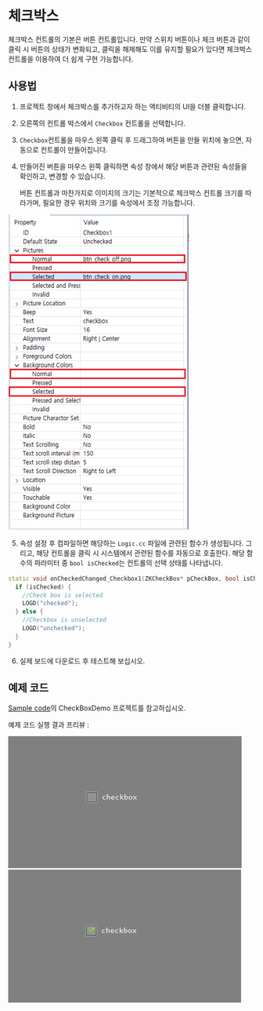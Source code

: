 # 체크박스
 체크박스 컨트롤의 기본은 버튼 컨트롤입니다. 만약 스위치 버튼이나 체크 버튼과 같이 클릭 시 버튼의 상태가 변화되고, 클릭을 해제해도 이를 유지할 필요가 있다면 체크박스 컨트롤을 이용하여 더 쉽게 구현 가능합니다. 



## 사용법

1. 프로젝트 창에서 체크박스를 추가하고자 하는 액티비티의 UI을 더블 클릭합니다.

2. 오른쪽의 컨트롤 박스에서 `Checkbox` 컨트롤을 선택합니다.

3. `Checkbox`컨트롤을 마우스 왼쪽 클릭 후 드래그하여 버튼을 만들 위치에 놓으면, 자동으로 컨트롤이 만들어집니다.

4. 만들어진 버튼을 마우스 왼쪽 클릭하면 속성 창에서 해당 버튼과 관련된 속성들을 확인하고, 변경할 수 있습니다.
   
    버튼 컨트롤과 마찬가지로 이미지의 크기는 기본적으로 체크박스 컨트롤 크기를 따라가며, 필요한 경우 위치와 크기를 속성에서 조정 가능합니다.

  ![](assets/checkbox/properties.png)  


5. 속성 설정 후 컴파일하면 해당하는 `Logic.cc` 파일에 관련된 함수가 생성됩니다. 그리고, 해당 컨트롤을 클릭 시 시스템에서 관련된 함수를 자동으로 호출한다.
   해당 함수의 파라미터 중 `bool isChecked`는 컨트롤의 선택 상태를 나타냅니다.
  ```c++
  static void onCheckedChanged_Checkbox1(ZKCheckBox* pCheckBox, bool isChecked) {
    if (isChecked) {
      //Check box is selected
      LOGD("checked");
    } else {
      //Checkbox is unselected
      LOGD("unchecked");
    } 
  }
  ```

6. 실제 보드에 다운로드 후 테스트해 보십시오.


## 예제 코드

[Sample code](demo_download.md#demo_download)의 CheckBoxDemo 프로젝트를 참고하십시오.

예제 코드 실행 결과 프리뷰 :

![](assets/checkbox/example1.png)
![](assets/checkbox/example2.png)